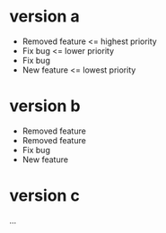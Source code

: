 # version a

- Removed feature   <= highest priority
- Fix bug           <= lower priority
- Fix bug           
- New feature       <= lowest priority

# version b

- Removed feature
- Removed feature
- Fix bug
- New feature

# version c
...
